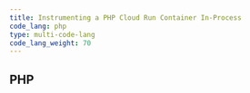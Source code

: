 ```yaml
---
title: Instrumenting a PHP Cloud Run Container In-Process
code_lang: php
type: multi-code-lang
code_lang_weight: 70
---
```


## PHP
